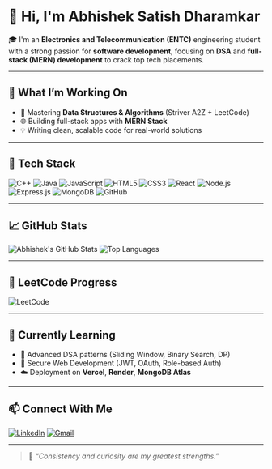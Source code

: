 # 👋 Hi, I'm Abhishek Satish Dharamkar

🎓 I'm an **Electronics and Telecommunication (ENTC)** engineering student with a strong passion for **software development**, focusing on **DSA** and **full-stack (MERN) development** to crack top tech placements.

---

## 🚀 What I’m Working On

- 🧠 Mastering **Data Structures & Algorithms** (Striver A2Z + LeetCode)
- 🌐 Building full-stack apps with **MERN Stack**
- 💡 Writing clean, scalable code for real-world solutions

---

## 🔧 Tech Stack

![C++](https://img.shields.io/badge/C++-00599C?style=for-the-badge&logo=cplusplus&logoColor=white)
![Java](https://img.shields.io/badge/Java-ED8B00?style=for-the-badge&logo=java&logoColor=white)
![JavaScript](https://img.shields.io/badge/JavaScript-yellow?style=for-the-badge&logo=javascript&logoColor=black)
![HTML5](https://img.shields.io/badge/HTML5-E34F26?style=for-the-badge&logo=html5&logoColor=white)
![CSS3](https://img.shields.io/badge/CSS3-1572B6?style=for-the-badge&logo=css3&logoColor=white)
![React](https://img.shields.io/badge/React-20232A?style=for-the-badge&logo=react&logoColor=61DAFB)
![Node.js](https://img.shields.io/badge/Node.js-339933?style=for-the-badge&logo=nodedotjs&logoColor=white)
![Express.js](https://img.shields.io/badge/Express.js-black?style=for-the-badge&logo=express&logoColor=white)
![MongoDB](https://img.shields.io/badge/MongoDB-47A248?style=for-the-badge&logo=mongodb&logoColor=white)
![GitHub](https://img.shields.io/badge/GitHub-181717?style=for-the-badge&logo=github&logoColor=white)

---

## 📈 GitHub Stats

![Abhishek's GitHub Stats](https://github-readme-stats.vercel.app/api?username=abhishekd3010&show_icons=true&theme=tokyonight&hide_border=true&hide_title=true)
![Top Languages](https://github-readme-stats.vercel.app/api/top-langs/?username=abhishekd3010&layout=compact&theme=tokyonight&hide_border=true)

---

## 🧮 LeetCode Progress

![LeetCode](https://leetcard.jacoblin.cool/abhishekd3010?theme=dark&font=Baloo+Bhai&ext=activity)

---

## 🌱 Currently Learning

- 🔁 Advanced DSA patterns (Sliding Window, Binary Search, DP)
- 🔐 Secure Web Development (JWT, OAuth, Role-based Auth)
- ☁️ Deployment on **Vercel**, **Render**, **MongoDB Atlas**

---

## 📫 Connect With Me

[![LinkedIn](https://img.shields.io/badge/LinkedIn-0A66C2?style=for-the-badge&logo=linkedin&logoColor=white)](https://www.linkedin.com/in/abhishek-dharamkar-378a56285)
[![Gmail](https://img.shields.io/badge/Gmail-D14836?style=for-the-badge&logo=gmail&logoColor=white)](mailto:abhishekd3010@gmail.com)

---

> 💬 *“Consistency and curiosity are my greatest strengths.”*

